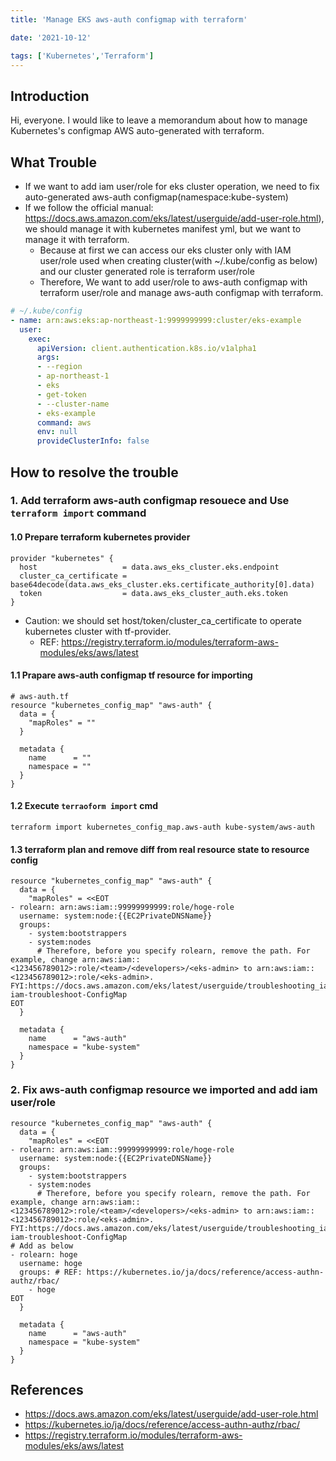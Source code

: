```yaml
---
title: 'Manage EKS aws-auth configmap with terraform'

date: '2021-10-12'

tags: ['Kubernetes','Terraform']
---
```


## Introduction

Hi, everyone.
I would like to leave a memorandum about how to manage Kubernetes's configmap AWS auto-generated with terraform.


## What Trouble

- If we want to add iam user/role for eks cluster operation, we need to fix auto-generated aws-auth configmap(namespace:kube-system)
- If we follow the official manual: https://docs.aws.amazon.com/eks/latest/userguide/add-user-role.html), we should manage it with kubernetes manifest yml, but we want to manage it with terraform.
  - Because at first we can access our eks cluster only with IAM user/role used when creating cluster(with ~/.kube/config as below) and our cluster generated role is terraform user/role
  - Therefore, We want to add user/role to aws-auth configmap with terraform user/role and manage aws-auth configmap with terraform.
   
```yaml 
# ~/.kube/config
- name: arn:aws:eks:ap-northeast-1:9999999999:cluster/eks-example
  user:
    exec:
      apiVersion: client.authentication.k8s.io/v1alpha1
      args:
      - --region
      - ap-northeast-1
      - eks
      - get-token
      - --cluster-name
      - eks-example
      command: aws
      env: null
      provideClusterInfo: false
``` 

## How to resolve the trouble

### 1. Add terraform aws-auth configmap resouece and Use `terraform import` command

#### 1.0 Prepare terraform kubernetes provider

```hcl-terraform
provider "kubernetes" {
  host                   = data.aws_eks_cluster.eks.endpoint
  cluster_ca_certificate = base64decode(data.aws_eks_cluster.eks.certificate_authority[0].data)
  token                  = data.aws_eks_cluster_auth.eks.token
} 

```

- Caution: we should set host/token/cluster_ca_certificate to operate kubernetes cluster with tf-provider.
  - REF: https://registry.terraform.io/modules/terraform-aws-modules/eks/aws/latest

#### 1.1 Prapare aws-auth configmap tf resource for importing

```hcl-terraform
# aws-auth.tf
resource "kubernetes_config_map" "aws-auth" {
  data = {
    "mapRoles" = ""
  }

  metadata {
    name      = ""
    namespace = ""
  }
}
```

#### 1.2 Execute `terraoform import` cmd

```shell script
terraform import kubernetes_config_map.aws-auth kube-system/aws-auth
```

#### 1.3 terraform plan and remove diff from real resource state to resource config
 
```hcl-terraform
resource "kubernetes_config_map" "aws-auth" {
  data = {
    "mapRoles" = <<EOT
- rolearn: arn:aws:iam::99999999999:role/hoge-role
  username: system:node:{{EC2PrivateDNSName}}
  groups:
    - system:bootstrappers
    - system:nodes
      # Therefore, before you specify rolearn, remove the path. For example, change arn:aws:iam::<123456789012>:role/<team>/<developers>/<eks-admin> to arn:aws:iam::<123456789012>:role/<eks-admin>. FYI:https://docs.aws.amazon.com/eks/latest/userguide/troubleshooting_iam.html#security-iam-troubleshoot-ConfigMap
EOT
  }

  metadata {
    name      = "aws-auth"
    namespace = "kube-system"
  }
}
```

### 2. Fix aws-auth configmap resource we imported and add iam user/role

```hcl-terraform
resource "kubernetes_config_map" "aws-auth" {
  data = {
    "mapRoles" = <<EOT
- rolearn: arn:aws:iam::99999999999:role/hoge-role
  username: system:node:{{EC2PrivateDNSName}}
  groups:
    - system:bootstrappers
    - system:nodes
      # Therefore, before you specify rolearn, remove the path. For example, change arn:aws:iam::<123456789012>:role/<team>/<developers>/<eks-admin> to arn:aws:iam::<123456789012>:role/<eks-admin>. FYI:https://docs.aws.amazon.com/eks/latest/userguide/troubleshooting_iam.html#security-iam-troubleshoot-ConfigMap
# Add as below 
- rolearn: hoge
  username: hoge
  groups: # REF: https://kubernetes.io/ja/docs/reference/access-authn-authz/rbac/
    - hoge
EOT
  }

  metadata {
    name      = "aws-auth"
    namespace = "kube-system"
  }
}
```

## References
- https://docs.aws.amazon.com/eks/latest/userguide/add-user-role.html
- https://kubernetes.io/ja/docs/reference/access-authn-authz/rbac/
- https://registry.terraform.io/modules/terraform-aws-modules/eks/aws/latest
